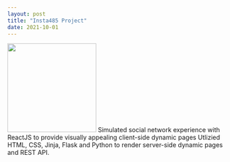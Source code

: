 ```yaml
---
layout: post
title: "Insta485 Project"
date: 2021-10-01
---
```

<img src="https://user-images.githubusercontent.com/55659935/146870860-fe703195-f668-4e50-87a5-daf1346d440a.png"  style="width:200px;height:6=250px;" border="0">
Simulated social network experience with ReactJS to provide visually appealing client-side dynamic pages
Utlizied HTML, CSS, Jinja, Flask and Python to render server-side dynamic pages and REST API.

